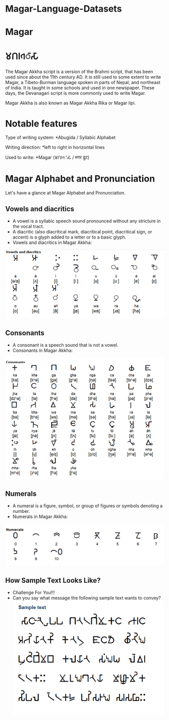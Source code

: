 # Magar-Language-Datasets

# Magar

# 𑀫𑫡𑫥𑂞𑀸𑀲𑀸 

The Magar Akkha script is a version of the Brahmi script, that has been used since about the 11th century AD. It is still used to some extent to write Magar, a Tibeto-Burman language spoken in parts of Nepal, and northeast of India. It is taught in some schools and used in one newspaper. These days, the Devanagari script is more commonly used to write Magar.  

Magar Akkha is also known as Magar Akkha Rika or Magar lipi.  
# Notable features 
Type of writing system: *Abugida / Syllabic Alphabet 

Writing direction: *left to right in horizontal lines 

Used to write: *Magar (𑀫𑫡𑫥𑂞𑀸𑀲𑀸 / मगर ढुट‎)

# Magar Alphabet and Pronunciation
Let's have a glance at Magar Alphabet and Pronunciation.
## Vowels and diacritics
* A vowel is a syllabic speech sound pronounced without any stricture in the vocal tract.
* A diacritic (also diacritical mark, diacritical point, diacritical sign, or accent) is a glyph added to a letter or to a basic glyph. 
* Vowels and diacritics in Magar Akkha:

![Vowels-n-Diacritics](magar/img/Vowels-and-diacritics.png)

## Consonants
* A consonant is a speech sound that is not a vowel.
* Consonants in Magar Akkha:

![Consonants](magar/img/Consonants-magar-akkha.png)

## Numerals
* A numeral is a figure, symbol, or group of figures or symbols denoting a number.
* Numerals in Magar Akkha:

![Numerals](magar/img/Numerals-magar-akkha.png)

## How Sample Text Looks Like?
* Challenge For You!!!
* Can you say what message the following sample text wants to convey?
![Sample Text](magar/img/sample-text.png)


